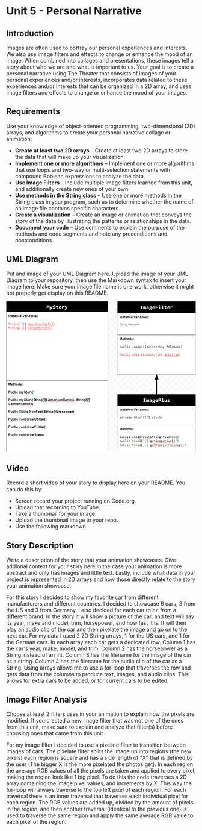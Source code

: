# Unit 5 - Personal Narrative

## Introduction

Images are often used to portray our personal experiences and interests. We also use image filters and effects to change or enhance the mood of an image. When combined into collages and presentations, these images tell a story about who we are and what is important to us. Your goal is to create a personal narrative using The Theater that consists of images of your personal experiences and/or interests, incorporates data related to these experiences and/or interests that can be organized in a 2D array, and uses image filters and effects to change or enhance the mood of your images.

## Requirements

Use your knowledge of object-oriented programming, two-dimensional (2D) arrays, and algorithms to create your personal narrative collage or animation:

- **Create at least two 2D arrays** – Create at least two 2D arrays to store the data that will make up your visualization.
- **Implement one or more algorithms** – Implement one or more algorithms that use loops and two-way or multi-selection statements with compound Boolean expressions to analyze the data.
- **Use Image Filters** - Include multiple image filters learned from this unit, and additionally create new ones of your own.
- **Use methods in the String class** – Use one or more methods in the String class in your program, such as to determine whether the name of an image file contains specific characters.
- **Create a visualization** – Create an image or animation that conveys the story of the data by illustrating the patterns or relationships in the data.
- **Document your code** – Use comments to explain the purpose of the methods and code segments and note any preconditions and postconditions.

## UML Diagram

Put and image of your UML Diagram here. Upload the image of your UML Diagram to your repository, then use the Markdown syntax to insert your image here. Make sure your image file name is one work, otherwise it might not properly get display on this README.

![UML Diagram](Project.png)

## Video

Record a short video of your story to display here on your README. You can do this by:

- Screen record your project running on Code.org.
- Upload that recording to YouTube.
- Take a thumbnail for your image.
- Upload the thumbnail image to your repo.
- Use the following markdown



## Story Description

Write a description of the story that your animation showcases. Give addional context for your story here in the case your animation is more abstract and only has images and little text. Lastly, include what data in your project is represented in 2D arrays and how those directly relate to the story your animation showcase.

For this story I decided to show my favorite car from different manufacturers and different countries. I decided to showcase 6 cars, 3 from the US and 3 from Germany. I also decided for each car to be from a different brand. In the story it will show a picture of the car, and text will say its year, make and model, trim, horsepower, and how fast it is. It will then play an audio clip of the car and then pixelate the image and go on to the next car. For my data I used 2 2D String arrays, 1 for the US cars, and 1 for the German cars. In each array each car gets a dedicated row. Column 1 has the car's year, make, model, and trim. Column 2 has the horsepower as a String instead of an int. Column 3 has the filename for the image of the car as a string. Column 4 has the filename for the audio clip of the car as a String. Using arrays allows me to use a for-loop that traverses the row and gets data from the columns to produce text, images, and audio clips. This allows for extra cars to be added, or for current cars to be edited.

## Image Filter Analysis

Choose at least 2 filters uses in your animation to explain how the pixels are modified. If you created a new image filter that was not one of the ones from this unit, make sure to explain and analyze that filter(s) before choosing ones that came from this unit.

For my image filter I decided to use a pixelate filter to transition between images of cars. The pixelate filter splits the image up into regions (the new pixels) each region is square and has a side length of "X" that is defined by the user (The bigger X is the more pixelated the photos get). In each region the average RGB values of all the pixels are taken and applied to every pixel, making the region look like 1 big pixel. To do this the code traverses a 2D array containing the image pixel values, and increments by X. This way the for-loop will always traverse to the top left pixel of each region. For each traversal there is an inner traversal that traverses each individual pixel for each region. The RGB values are added up, divided by the amount of pixels in the region, and then another traversal (identical to the previous one) is used to traverse the same region and apply the same average RGB value to each pixel of the region.